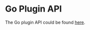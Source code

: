 # Go Plugin API

The Go plugin API could be found [here](http://www.go.cd/documentation/developer/current/resources/javadoc/index.html).